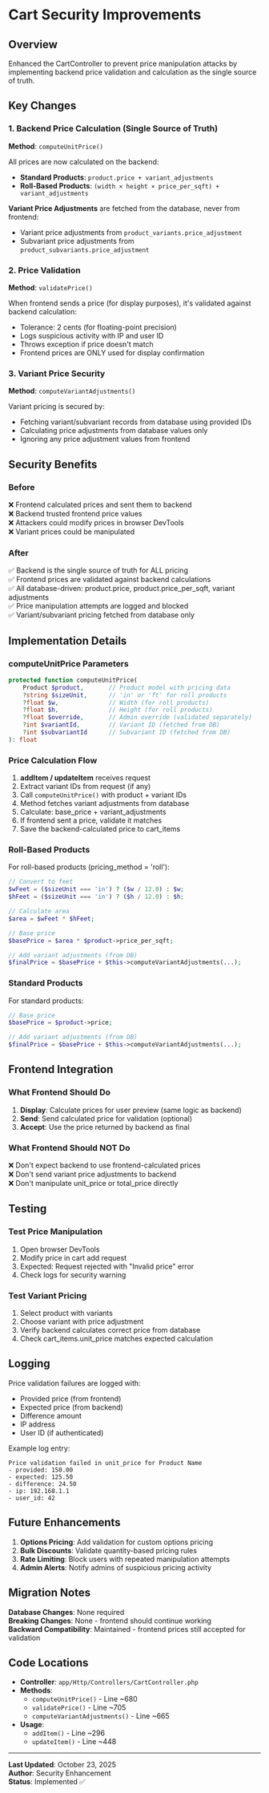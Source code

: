 # Cart Security Improvements

## Overview
Enhanced the CartController to prevent price manipulation attacks by implementing backend price validation and calculation as the single source of truth.

## Key Changes

### 1. Backend Price Calculation (Single Source of Truth)
**Method**: `computeUnitPrice()`

All prices are now calculated on the backend:
- **Standard Products**: `product.price + variant_adjustments`
- **Roll-Based Products**: `(width × height × price_per_sqft) + variant_adjustments`

**Variant Price Adjustments** are fetched from the database, never from frontend:
- Variant price adjustments from `product_variants.price_adjustment`
- Subvariant price adjustments from `product_subvariants.price_adjustment`

### 2. Price Validation
**Method**: `validatePrice()`

When frontend sends a price (for display purposes), it's validated against backend calculation:
- Tolerance: 2 cents (for floating-point precision)
- Logs suspicious activity with IP and user ID
- Throws exception if price doesn't match
- Frontend prices are ONLY used for display confirmation

### 3. Variant Price Security
**Method**: `computeVariantAdjustments()`

Variant pricing is secured by:
- Fetching variant/subvariant records from database using provided IDs
- Calculating price adjustments from database values only
- Ignoring any price adjustment values from frontend

## Security Benefits

### Before
❌ Frontend calculated prices and sent them to backend  
❌ Backend trusted frontend price values  
❌ Attackers could modify prices in browser DevTools  
❌ Variant prices could be manipulated  

### After
✅ Backend is the single source of truth for ALL pricing  
✅ Frontend prices are validated against backend calculations  
✅ All database-driven: product.price, product.price_per_sqft, variant adjustments  
✅ Price manipulation attempts are logged and blocked  
✅ Variant/subvariant pricing fetched from database only  

## Implementation Details

### computeUnitPrice Parameters
```php
protected function computeUnitPrice(
    Product $product,       // Product model with pricing data
    ?string $sizeUnit,      // 'in' or 'ft' for roll products
    ?float $w,              // Width (for roll products)
    ?float $h,              // Height (for roll products)
    ?float $override,       // Admin override (validated separately)
    ?int $variantId,        // Variant ID (fetched from DB)
    ?int $subvariantId      // Subvariant ID (fetched from DB)
): float
```

### Price Calculation Flow

1. **addItem / updateItem** receives request
2. Extract variant IDs from request (if any)
3. Call `computeUnitPrice()` with product + variant IDs
4. Method fetches variant adjustments from database
5. Calculate: base_price + variant_adjustments
6. If frontend sent a price, validate it matches
7. Save the backend-calculated price to cart_items

### Roll-Based Products
For roll-based products (pricing_method = 'roll'):
```php
// Convert to feet
$wFeet = ($sizeUnit === 'in') ? ($w / 12.0) : $w;
$hFeet = ($sizeUnit === 'in') ? ($h / 12.0) : $h;

// Calculate area
$area = $wFeet * $hFeet;

// Base price
$basePrice = $area * $product->price_per_sqft;

// Add variant adjustments (from DB)
$finalPrice = $basePrice + $this->computeVariantAdjustments(...);
```

### Standard Products
For standard products:
```php
// Base price
$basePrice = $product->price;

// Add variant adjustments (from DB)
$finalPrice = $basePrice + $this->computeVariantAdjustments(...);
```

## Frontend Integration

### What Frontend Should Do
1. **Display**: Calculate prices for user preview (same logic as backend)
2. **Send**: Send calculated price for validation (optional)
3. **Accept**: Use the price returned by backend as final

### What Frontend Should NOT Do
❌ Don't expect backend to use frontend-calculated prices  
❌ Don't send variant price adjustments to backend  
❌ Don't manipulate unit_price or total_price directly  

## Testing

### Test Price Manipulation
1. Open browser DevTools
2. Modify price in cart add request
3. Expected: Request rejected with "Invalid price" error
4. Check logs for security warning

### Test Variant Pricing
1. Select product with variants
2. Choose variant with price adjustment
3. Verify backend calculates correct price from database
4. Check cart_items.unit_price matches expected calculation

## Logging

Price validation failures are logged with:
- Provided price (from frontend)
- Expected price (from backend)
- Difference amount
- IP address
- User ID (if authenticated)

Example log entry:
```
Price validation failed in unit_price for Product Name
- provided: 150.00
- expected: 125.50
- difference: 24.50
- ip: 192.168.1.1
- user_id: 42
```

## Future Enhancements

1. **Options Pricing**: Add validation for custom options pricing
2. **Bulk Discounts**: Validate quantity-based pricing rules
3. **Rate Limiting**: Block users with repeated manipulation attempts
4. **Admin Alerts**: Notify admins of suspicious pricing activity

## Migration Notes

**Database Changes**: None required  
**Breaking Changes**: None - frontend should continue working  
**Backward Compatibility**: Maintained - frontend prices still accepted for validation  

## Code Locations

- **Controller**: `app/Http/Controllers/CartController.php`
- **Methods**:
  - `computeUnitPrice()` - Line ~680
  - `validatePrice()` - Line ~705
  - `computeVariantAdjustments()` - Line ~665
- **Usage**: 
  - `addItem()` - Line ~296
  - `updateItem()` - Line ~448

---

**Last Updated**: October 23, 2025  
**Author**: Security Enhancement  
**Status**: Implemented ✅
